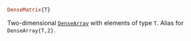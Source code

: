 ```julia
DenseMatrix{T}
```

Two-dimensional [`DenseArray`](@ref) with elements of type `T`. Alias for `DenseArray{T,2}`.

